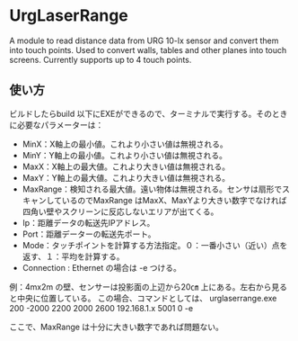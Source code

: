 # UrgLaserRange
A module to read distance data from URG 10-lx sensor and convert them into touch points. Used to convert walls, tables and other planes into touch screens. Currently supports up to 4 touch points.

## 使い方
ビルドしたらbuild 以下にEXEができるので、ターミナルで実行する。そのときに必要なパラメーターは：
* MinX：X軸上の最小値。これより小さい値は無視される。
* MinY：Y軸上の最小値。これより小さい値は無視される。
* MaxX：X軸上の最大値。これより大きい値は無視される。
* MaxY：Y軸上の最大値。これより大きい値は無視される。
* MaxRange：検知される最大値。遠い物体は無視される。センサは扇形でスキャンしているのでMaxRange はMaxX、MaxYより大きい数字でなければ四角い壁やスクリーンに反応しないエリアが出てくる。
* Ip：距離データの転送先IPアドレス。
* Port：距離データーの転送先ポート。
* Mode：タッチポイントを計算する方法指定。０：一番小さい（近い）点を返す、１：平均を計算する。
* Connection : Ethernet の場合は -e つける。

例：4mx2m の壁、センサーは投影面の上辺から20㎝ 上にある。左右から見ると中央に位置している。
この場合、コマンドとしては、
urglaserrange.exe 200 -2000 2200 2000 2600 192.168.1.x 5001 0 -e

ここで、MaxRange は十分に大きい数字であれば問題ない。
